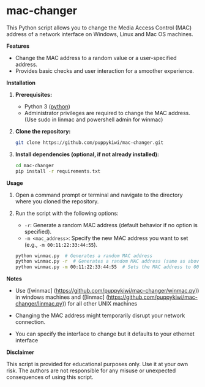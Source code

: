 # mac-changer

This Python script allows you to change the Media Access Control (MAC) address of a network interface on Windows, Linux and Mac OS machines.

**Features**

* Change the MAC address to a random value or a user-specified address.
* Provides basic checks and user interaction for a smoother experience.

**Installation**

1. **Prerequisites:**
   - Python 3 ([python](https://www.python.org/downloads/))
   - Administrator privileges are required to change the MAC address. (Use sudo in linmac and powershell admin  for winmac)

2. **Clone the repository:**

   ```bash
   git clone https://github.com/puppykiwi/mac-changer.git
   ```

3. **Install dependencies (optional, if not already installed):**

   ```bash
   cd mac-changer
   pip install -r requirements.txt  
   ```

**Usage**

1. Open a command prompt or terminal and navigate to the directory where you cloned the repository.

2. Run the script with the following options:

   - `-r`: Generate a random MAC address (default behavior if no option is specified).
   - `-m <mac_address>`: Specify the new MAC address you want to set (e.g., `-m 00:11:22:33:44:55`).

   ```bash
   python winmac.py  # Generates a random MAC address
   python winmac.py -r  # Generates a random MAC address (same as above)
   python winmac.py -m 00:11:22:33:44:55  # Sets the MAC address to 00:11:22:33:44:55
   ```

**Notes**

- Use ([winmac] (https://github.com/puppykiwi/mac-changer/winmac.py)) in windows machines and ([linmac] (https://github.com/puppykiwi/mac-changer/linmac.py)) for all other UNIX machines

- Changing the MAC address might temporarily disrupt your network connection.

- You can specify the interface to change but it defaults to your ethernet interface

**Disclaimer**

This script is provided for educational purposes only. Use it at your own risk. The authors are not responsible for any misuse or unexpected consequences of using this script.
